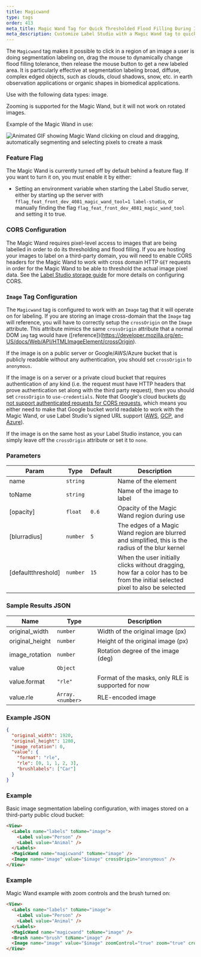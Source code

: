 ```yaml
---
title: Magicwand
type: tags
order: 413
meta_title: Magic Wand Tag for Quick Thresholded Flood Filling During Image Segmentation
meta_description: Customize Label Studio with a Magic Wand tag to quickly click and drag to threshold flood fill image areas during image segmentation labeling for machine learning and data science projects.
---
```


The `Magicwand` tag makes it possible to click in a region of an image a user is doing segmentation
labeling on, drag the mouse to dynamically change flood filling tolerance, then release the mouse button
to get a new labeled area. It is particularly effective at segmentation labeling broad, diffuse, complex
edged objects, such as clouds, cloud shadows, snow, etc. in earth observation applications or organic
shapes in biomedical applications.

Use with the following data types: image.

Zooming is supported for the Magic Wand, but it will not work on rotated images.

Example of the Magic Wand in use:

![Animated GIF showing Magic Wand clicking on cloud and dragging, automatically segmenting and selecting
pixels to create a mask](../images/magicwand_example.gif)

### Feature Flag

The Magic Wand is currently turned off by default behind a feature flag. If you want to turn it on, you
must enable it by either:
- Setting an environment variable when starting the Label Studio server, either by starting up the
  server with `fflag_feat_front_dev_4081_magic_wand_tool=1 label-studio`, or manually finding the flag
`flag_feat_front_dev_4081_magic_wand_tool` and setting it to true.

### CORS Configuration

The Magic Wand requires pixel-level access to images that are being labelled in order to do its
thresholding and flood filling. If you are hosting your images to label on a third-party domain,
you will need to enable CORS headers for the Magic Wand to work with cross domain HTTP `GET`
requests in order for the Magic Wand to be able to threshold the actual image pixel data. See the
[Label Studio storage guide](../guide/storage.html#Troubleshoot-CORS-and-access-problems) for more
details on configuring CORS.

### `Image` Tag Configuration

The `Magicwand` tag is configured to work with an `Image` tag that it will operate on for labeling.
If you are storing an image cross-domain that the `Image` tag will reference, you will have to
correctly setup the `crossOrigin` on the `Image` attribute. This attribute mimics the same
`crossOrigin` attribute that a normal DOM `img` tag would
have ([reference])(https://developer.mozilla.org/en-US/docs/Web/API/HTMLImageElement/crossOrigin).

If the image is on a public server or Google/AWS/Azure bucket that is publicly readable
without any authentication, you should set `crossOrigin` to `anonymous`.

If the image is on a server or a private cloud bucket that requires authentication of any
kind (i.e. the request must have HTTP headers that prove authentication set along with the
third party request), then you should set `crossOrigin` to `use-credentials`. Note that Google's
cloud buckets [do not support authenticated requests for CORS requests](https://cloud.google.com/storage/docs/cross-origin#additional_considerations),
which  means you either need to make that Google bucket world readable to work with the Magic Wand, or
use Label Studio's signed URL support ([AWS](../guide/storage.html#Set-up-connection-in-the-Label-Studio-UI),
[GCP](../guide/storage.html#Set-up-connection-in-the-Label-Studio-UI-1), and
[Azure](../guide/storage.html#Set-up-connection-in-the-Label-Studio-UI-2)).

If the image is on the same host as your Label Studio instance, you can simply leave off the
`crossOrigin` attribute or set it to `none`.

### Parameters

| Param | Type | Default | Description |
| --- | --- | --- | --- |
| name | <code>string</code> |  | Name of the element |
| toName | <code>string</code> |  | Name of the image to label |
| [opacity] | <code>float</code> | <code>0.6</code> | Opacity of the Magic Wand region during use |
| [blurradius] | <code>number</code> | <code>5</code> | The edges of a Magic Wand region are blurred and simplified, this is the radius of the blur kernel |
| [defaultthreshold] | <code>number</code> | <code>15</code> | When the user initially clicks without dragging, how far a color has to be from the initial selected pixel to also be selected |

### Sample Results JSON

| Name | Type | Description |
| --- | --- | --- |
| original_width | <code>number</code> | Width of the original image (px) |
| original_height | <code>number</code> | Height of the original image (px) |
| image_rotation | <code>number</code> | Rotation degree of the image (deg) |
| value | <code>Object</code> |  |
| value.format | <code>&quot;rle&quot;</code> | Format of the masks, only RLE is supported for now |
| value.rle | <code>Array.&lt;number&gt;</code> | RLE-encoded image |

### Example JSON
```json
{
  "original_width": 1920,
  "original_height": 1280,
  "image_rotation": 0,
  "value": {
    "format": "rle",
    "rle": [0, 1, 1, 2, 3],
    "brushlabels": ["Car"]
  }
}
```

### Example

Basic image segmentation labeling configuration, with images stored on a third-party public cloud bucket:

```html
<View>
  <Labels name="labels" toName="image">
    <Label value="Person" />
    <Label value="Animal" />
  </Labels>
  <MagicWand name="magicwand" toName="image" />
  <Image name="image" value="$image" crossOrigin="anonymous" />
</View>
```
### Example

Magic Wand example with zoom controls and the brush turned on:

```html
<View>
  <Labels name="labels" toName="image">
    <Label value="Person" />
    <Label value="Animal" />
  </Labels>
  <MagicWand name="magicwand" toName="image" />
  <Brush name="brush" toName="image" />
  <Image name="image" value="$image" zoomControl="true" zoom="true" crossOrigin="anonymous" />
</View>
```

